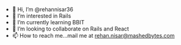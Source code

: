 - 👋 Hi, I’m @rehannisar36
- 👀 I’m interested in Rails
- 🌱 I’m currently learning BBIT
- 💞️ I’m looking to collaborate on Rails and React
- 📫 How to reach me...mail me at rehan.nisar@mashedbytes.com


<!---
rehannisar36/rehannisar36 is a ✨ special ✨ repository because its `README.md` (this file) appears on your GitHub profile.
You can click the Preview link to take a look at your changes.
--->
